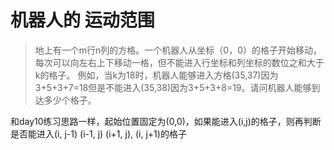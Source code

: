 # 机器人的 运动范围

> 地上有一个m行n列的方格。一个机器人从坐标（0，0）的格子开始移动，每次可以向左右上下移动一格，但不能进入行坐标和列坐标的数位之和大于k的格子。
> 例如，当k为18时，机器人能够进入方格(35,37)因为3+5+3+7=18但是不能进入(35,38)因为3+5+3+8=19。请问机器人能够到达多少个格子。

和day10练习思路一样，起始位置固定为(0,0)，如果能进入(i,j)的格子，则再判断是否能进入(i, j-1) (i-1, j) (i+1, j), (i, j+1)的格子